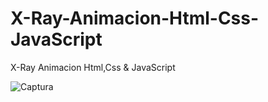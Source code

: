 # X-Ray-Animacion-Html-Css-JavaScript
X-Ray Animacion Html,Css &amp; JavaScript

![Captura](https://user-images.githubusercontent.com/48741834/107596584-33c30100-6be6-11eb-8245-e23791fca919.PNG)
